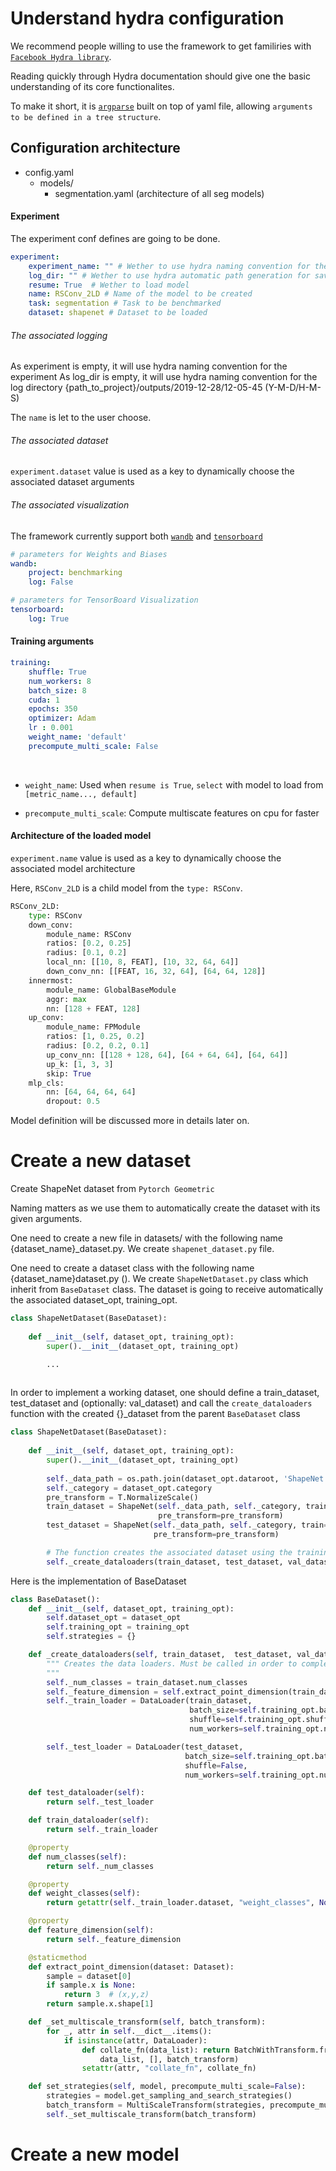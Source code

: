 
# Understand hydra configuration

We recommend people willing to use the framework to get familiries with [```Facebook Hydra library```](https://hydra.cc/docs/intro).

Reading quickly through Hydra documentation should give one the basic understanding of its core functionalites.

To make it short, it is [```argparse```](https://docs.python.org/2/library/argparse.html) built on top of yaml file, allowing ```arguments to be defined in a tree structure```.


<h2>Configuration architecture</h2>

* config.yaml
    * models/
        * segmentation.yaml (architecture of all seg models)


<h4>Experiment</h4>

The experiment conf defines are going to be done.


```yaml
experiment:
    experiment_name: "" # Wether to use hydra naming convention for the experiment
    log_dir: "" # Wether to use hydra automatic path generation for saving training
    resume: True  # Wether to load model
    name: RSConv_2LD # Name of the model to be created
    task: segmentation # Task to be benchmarked
    dataset: shapenet # Dataset to be loaded
```

<h6> The associated logging </h6>

As experiment is empty, it will use hydra naming convention for the experiment
As log_dir is empty, it will use hydra naming convention for the log directory
{path_to_project}/outputs/2019-12-28/12-05-45 (Y-M-D/H-M-S)

The ```name``` is let to the user choose.

<h6>The associated dataset</h6>

```experiment.dataset``` value is used as a key to dynamically choose the associated dataset arguments


<h6> The associated visualization </h6>

The framework currently support both [```wandb```](https://www.wandb.com/) and [```tensorboard```](https://www.tensorflow.org/tensorboard)

```yaml
# parameters for Weights and Biases
wandb:
    project: benchmarking
    log: False

# parameters for TensorBoard Visualization
tensorboard:
    log: True
```

<h4> Training arguments </h4>

```yaml
training:
    shuffle: True
    num_workers: 8
    batch_size: 8
    cuda: 1
    epochs: 350
    optimizer: Adam
    lr : 0.001
    weight_name: 'default'
    precompute_multi_scale: False
```

</br>

* ```weight_name```: Used when ```resume is True```, ```select``` with model to load from ```[metric_name..., default]```

* ```precompute_multi_scale```: Compute multiscate features on cpu for faster

<h4> Architecture of the loaded model </h4>

```experiment.name``` value is used as a key to dynamically choose the associated model architecture

Here, ```RSConv_2LD``` is a child model from the ```type: RSConv```.

```python
RSConv_2LD:
    type: RSConv
    down_conv:
        module_name: RSConv
        ratios: [0.2, 0.25]
        radius: [0.1, 0.2]
        local_nn: [[10, 8, FEAT], [10, 32, 64, 64]]
        down_conv_nn: [[FEAT, 16, 32, 64], [64, 64, 128]]
    innermost:
        module_name: GlobalBaseModule
        aggr: max
        nn: [128 + FEAT, 128] 
    up_conv:
        module_name: FPModule
        ratios: [1, 0.25, 0.2]
        radius: [0.2, 0.2, 0.1]
        up_conv_nn: [[128 + 128, 64], [64 + 64, 64], [64, 64]]
        up_k: [1, 3, 3]
        skip: True
    mlp_cls:
        nn: [64, 64, 64, 64]
        dropout: 0.5
```

Model definition will be discussed more in details later on.


# Create a new dataset

Create ShapeNet dataset from ```Pytorch Geometric```

Naming matters as we use them to automatically create the dataset with its given arguments.

One need to create a new file in datasets/ with the following name {dataset_name}_dataset.py.
We create ```shapenet_dataset.py``` file.

One need to create a dataset class with the following name {dataset_name}dataset.py ().
We create ```ShapeNetDataset.py``` class which inherit from ```BaseDataset``` class.
The dataset is going to receive automatically the associated dataset_opt, training_opt.

```python
class ShapeNetDataset(BaseDataset):
    
    def __init__(self, dataset_opt, training_opt):
        super().__init__(dataset_opt, training_opt)

        ...
        
```

In order to implement a working dataset, one should define a train_dataset, test_dataset and (optionally: val_dataset)
and call the ```create_dataloaders``` function with the created {}_dataset from the parent ```BaseDataset``` class


```python
class ShapeNetDataset(BaseDataset):
    
    def __init__(self, dataset_opt, training_opt):
        super().__init__(dataset_opt, training_opt)
        
        self._data_path = os.path.join(dataset_opt.dataroot, 'ShapeNet')
        self._category = dataset_opt.category
        pre_transform = T.NormalizeScale()
        train_dataset = ShapeNet(self._data_path, self._category, train=True,
                                 pre_transform=pre_transform)
        test_dataset = ShapeNet(self._data_path, self._category, train=False,
                                pre_transform=pre_transform)

        # The function creates the associated dataset using the training arguments and some dataset_opt
        self._create_dataloaders(train_dataset, test_dataset, val_dataset=None)
```

Here is the implementation of BaseDataset

```python
class BaseDataset():
    def __init__(self, dataset_opt, training_opt):
        self.dataset_opt = dataset_opt
        self.training_opt = training_opt
        self.strategies = {}

    def _create_dataloaders(self, train_dataset,  test_dataset, val_dataset=None):
        """ Creates the data loaders. Must be called in order to complete the setup of the Dataset
        """
        self._num_classes = train_dataset.num_classes
        self._feature_dimension = self.extract_point_dimension(train_dataset)
        self._train_loader = DataLoader(train_dataset, 
                                        batch_size=self.training_opt.batch_size, 
                                        shuffle=self.training_opt.shuffle,
                                        num_workers=self.training_opt.num_workers)

        self._test_loader = DataLoader(test_dataset, 
                                       batch_size=self.training_opt.batch_size, 
                                       shuffle=False,
                                       num_workers=self.training_opt.num_workers)

    def test_dataloader(self):
        return self._test_loader

    def train_dataloader(self):
        return self._train_loader

    @property
    def num_classes(self):
        return self._num_classes

    @property
    def weight_classes(self):
        return getattr(self._train_loader.dataset, "weight_classes", None)

    @property
    def feature_dimension(self):
        return self._feature_dimension

    @staticmethod
    def extract_point_dimension(dataset: Dataset):
        sample = dataset[0]
        if sample.x is None:
            return 3  # (x,y,z)
        return sample.x.shape[1]

    def _set_multiscale_transform(self, batch_transform):
        for _, attr in self.__dict__.items():
            if isinstance(attr, DataLoader):
                def collate_fn(data_list): return BatchWithTransform.from_data_list_with_transform(
                    data_list, [], batch_transform)
                setattr(attr, "collate_fn", collate_fn)

    def set_strategies(self, model, precompute_multi_scale=False):
        strategies = model.get_sampling_and_search_strategies()
        batch_transform = MultiScaleTransform(strategies, precompute_multi_scale)
        self._set_multiscale_transform(batch_transform)
```

# Create a new model

